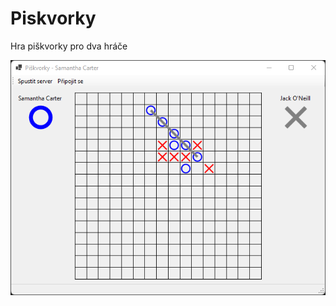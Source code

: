 # Piskvorky

Hra piškvorky pro dva hráče

![Ukazka GUI aplikace](/img/Screenshot%202022-08-22%20192418.png)